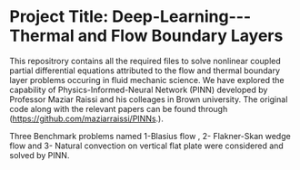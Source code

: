 # Project Title:  Deep-Learning---Thermal and Flow Boundary Layers
This repositrory contains all the required files to solve nonlinear coupled partial differential equations attributed to the flow and thermal boundary layer problems occuring in fluid mechanic science. We have explored the capability of Physics-Informed-Neural Network (PINN) developed by Professor Maziar Raissi and his colleages in Brown university. The original code along with the relevant papers can be found through (https://github.com/maziarraissi/PINNs.).  

Three Benchmark problems named 1-Blasius flow , 2- Flakner-Skan wedge flow and 3- Natural convection on vertical flat plate were considered and solved by PINN. 
